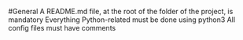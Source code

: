 #General
A README.md file, at the root of the folder of the project, is mandatory
Everything Python-related must be done using python3
All config files must have comments
